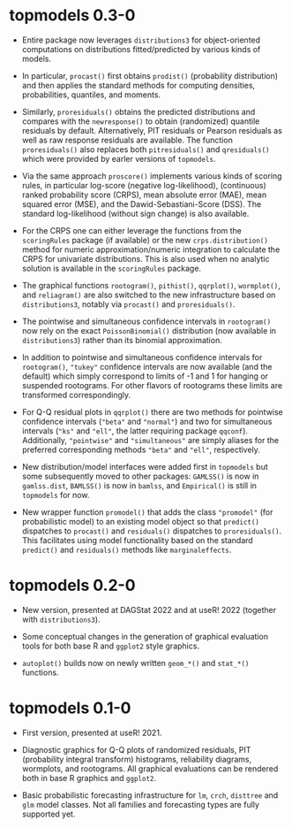 # topmodels 0.3-0

* Entire package now leverages `distributions3` for object-oriented computations
  on distributions fitted/predicted by various kinds of models.
  
* In particular, `procast()` first obtains `prodist()` (probability distribution)
  and then applies the standard methods for computing densities, probabilities,
  quantiles, and moments.
  
* Similarly, `proresiduals()` obtains the predicted distributions and compares
  with the `newresponse()` to obtain (randomized) quantile residuals by default.
  Alternatively, PIT residuals or Pearson residuals as well as raw response
  residuals are available. The function `proresiduals()` also replaces both
  `pitresiduals()` and `qresiduals()` which were provided by earler versions of
  `topmodels`.
  
* Via the same approach `proscore()` implements various kinds of scoring rules,
  in particular log-score (negative log-likelihood), (continuous) ranked
  probability score (CRPS), mean absolute error (MAE), mean squared error (MSE),
  and the Dawid-Sebastiani-Score (DSS). The standard log-likelihood (without
  sign change) is also available.
  
* For the CRPS one can either leverage the functions from the `scoringRules`
  package (if available) or the new `crps.distribution()` method for numeric
  approximation/numeric integration to calculate the CRPS for univariate
  distributions. This is also used when no analytic solution is available in the
  `scoringRules` package.

* The graphical functions `rootogram()`, `pithist()`, `qqrplot()`, `wormplot()`,
  and `reliagram()` are also switched to the new infrastructure based on
  `distributions3`, notably via `procast()` and `proresiduals()`.

* The pointwise and simultaneous confidence intervals in `rootogram()` now rely
  on the exact `PoissonBinomial()` distribution (now available in `distributions3`)
  rather than its binomial approximation.
  
* In addition to pointwise and simultaneous confidence intervals for `rootogram()`,
  `"tukey"` confidence intervals are now available (and the default) which simply correspond to
  limits of -1 and 1 for hanging or suspended rootograms. For other flavors of
  rootograms these limits are transformed correspondingly.

* For Q-Q residual plots in `qqrplot()` there are two methods for pointwise
  confidence intervals (`"beta"` and `"normal"`) and two for simultaneous intervals
  (`"ks"` and `"ell"`, the latter requiring package `qqconf`). Additionally,
  `"pointwise"` and `"simultaneous"` are simply aliases for the preferred
  corresponding methods `"beta"` and `"ell"`, respectively.

* New distribution/model interfaces were added first in `topmodels` but some
  subsequently moved to other packages: `GAMLSS()` is now in `gamlss.dist`,
  `BAMLSS()` is now in `bamlss`, and `Empirical()` is still in `topmodels` for
  now.

* New wrapper function `promodel()` that adds the class `"promodel"` (for
  probabilistic model) to an existing model object so that `predict()`
  dispatches to `procast()` and `residuals()` dispatches to `proresiduals()`.
  This facilitates using model functionality based on the standard `predict()`
  and `residuals()` methods like `marginaleffects`.


# topmodels 0.2-0

* New version, presented at DAGStat 2022 and at useR! 2022 (together with
  `distributions3`).

* Some conceptual changes in the generation of graphical evaluation tools for
  both base R and `ggplot2` style graphics.

* `autoplot()` builds now on newly written `geom_*()` and `stat_*()` functions.


# topmodels 0.1-0

* First version, presented at useR! 2021.

* Diagnostic graphics for Q-Q plots of randomized residuals, PIT (probability
  integral transform) histograms, reliability diagrams, wormplots, and
  rootograms. All graphical evaluations can be rendered both in base R graphics
  and `ggplot2`.

* Basic probabilistic forecasting infrastructure for `lm`, `crch`, `disttree`
  and `glm` model classes. Not all families and forecasting types are fully
  supported yet.
